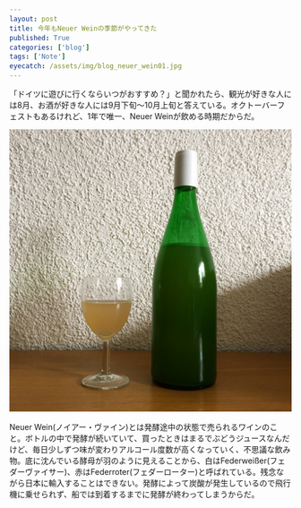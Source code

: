 ```yaml
---
layout: post
title: 今年もNeuer Weinの季節がやってきた
published: True
categories: ['blog']
tags: ['Note']
eyecatch: /assets/img/blog_neuer_wein01.jpg
---
```


「ドイツに遊びに行くならいつがおすすめ？」と聞かれたら、観光が好きな人には8月、お酒が好きな人には9月下旬〜10月上旬と答えている。オクトーバーフェストもあるけれど、1年で唯一、Neuer Weinが飲める時期だからだ。

<img src="/assets/img/blog_neuer_wein01.jpg" class="image-on-frame-small image-fade">

Neuer Wein(ノイアー・ヴァイン)とは発酵途中の状態で売られるワインのこと。ボトルの中で発酵が続いていて、買ったときはまるでぶどうジュースなんだけど、毎日少しずつ味が変わりアルコール度数が高くなっていく、不思議な飲み物。底に沈んでいる酵母が羽のように見えることから、白はFederweißer(フェダーヴァイサー)、赤はFederroter(フェダーローター)と呼ばれている。残念ながら日本に輸入することはできない。発酵によって炭酸が発生しているので飛行機に乗せられず、船では到着するまでに発酵が終わってしまうからだ。
